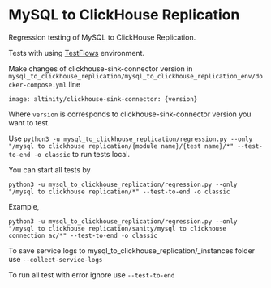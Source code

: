 # MySQL to ClickHouse Replication

Regression testing of MySQL to ClickHouse Replication.

Tests with using [TestFlows](https://testflows.com/) environment.

Make changes of clickhouse-sink-connector version in `mysql_to_clickhouse_replication/mysql_to_clickhouse_replication_env/docker-compose.yml`
line
```commandline
image: altinity/clickhouse-sink-connector: {version}
```

Where `version` is corresponds to clickhouse-sink-connector version you want to test.

Use `python3 -u mysql_to_clickhouse_replication/regression.py --only 
"/mysql to clickhouse replication/{module name}/{test name}/*" --test-to-end -o classic`
to run tests local.

You can start all tests by 

`python3 -u mysql_to_clickhouse_replication/regression.py --only "/mysql to clickhouse replication/*" --test-to-end -o classic`

Example,

```commandline
python3 -u mysql_to_clickhouse_replication/regression.py --only "/mysql to clickhouse replication/sanity/mysql to clickhouse connection ac/*" --test-to-end -o classic

```

To save service logs to mysql_to_clickhouse_replication/_instances folder use `--collect-service-logs`

To run all test with error ignore use `--test-to-end`
